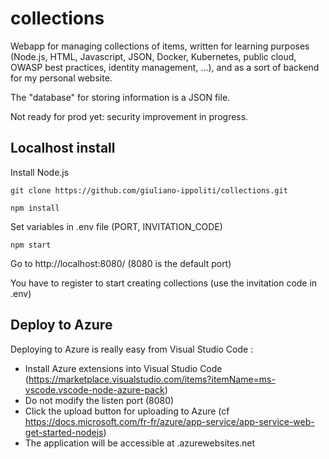 # collections
Webapp for managing collections of items, written for learning purposes (Node.js, HTML, Javascript, JSON, Docker, Kubernetes, public cloud, OWASP best practices, identity management, ...), and as a sort of backend for my personal website.

The "database" for storing information is a JSON file.

Not ready for prod yet: security improvement in progress.

## Localhost install

Install Node.js

`git clone https://github.com/giuliano-ippoliti/collections.git`

`npm install`

Set variables in .env file (PORT, INVITATION_CODE) 

`npm start`

Go to http://localhost:8080/ (8080 is the default port)

You have to register to start creating collections (use the invitation code in .env)

## Deploy to Azure

Deploying to Azure is really easy from Visual Studio Code :

- Install Azure extensions into Visual Studio Code (https://marketplace.visualstudio.com/items?itemName=ms-vscode.vscode-node-azure-pack)
- Do not modify the listen port (8080)
- Click the upload button for uploading to Azure (cf https://docs.microsoft.com/fr-fr/azure/app-service/app-service-web-get-started-nodejs)
- The application will be accessible at <appname>.azurewebsites.net